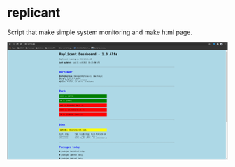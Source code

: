 # replicant
Script that make simple system monitoring and make html page.

![alt text](screen/page1.png)
